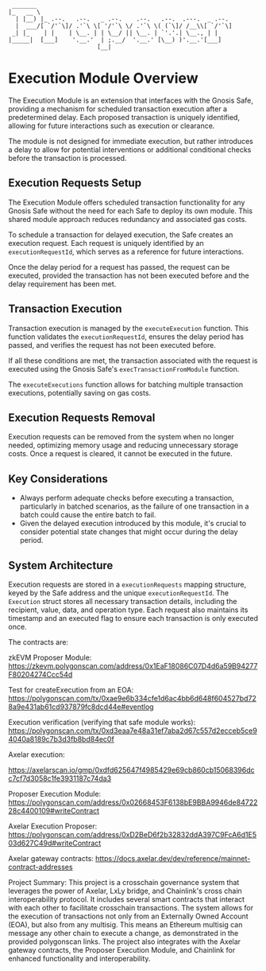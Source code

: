 ```
 _______                                                        
|_   __ \                                                       
  | |__) |_ .--.   .--.   _ .--.    .--.   .--.  .---.  _ .--.  
  |  ___/[ `/'`\]/ .'`\ \[ '/'`\ \/ .'`\ \( (`\]/ /__\\[ `/'`\] 
 _| |_    | |    | \__. | | \__/ || \__. | `'.'.| \__., | |     
|_____|  [___]    '.__.'  | ;.__/  '.__.' [\__) )'.__.'[___]    
                         [__|                                   
```

# Execution Module Overview

The Execution Module is an extension that interfaces with the Gnosis Safe, providing a mechanism for scheduled transaction execution after a predetermined delay. Each proposed transaction is uniquely identified, allowing for future interactions such as execution or clearance.

The module is not designed for immediate execution, but rather introduces a delay to allow for potential interventions or additional conditional checks before the transaction is processed.

## Execution Requests Setup

The Execution Module offers scheduled transaction functionality for any Gnosis Safe without the need for each Safe to deploy its own module. This shared module approach reduces redundancy and associated gas costs.

To schedule a transaction for delayed execution, the Safe creates an execution request. Each request is uniquely identified by an `executionRequestId`, which serves as a reference for future interactions.

Once the delay period for a request has passed, the request can be executed, provided the transaction has not been executed before and the delay requirement has been met.

## Transaction Execution

Transaction execution is managed by the `executeExecution` function. This function validates the `executionRequestId`, ensures the delay period has passed, and verifies the request has not been executed before.

If all these conditions are met, the transaction associated with the request is executed using the Gnosis Safe's `execTransactionFromModule` function.

The `executeExecutions` function allows for batching multiple transaction executions, potentially saving on gas costs.

## Execution Requests Removal

Execution requests can be removed from the system when no longer needed, optimizing memory usage and reducing unnecessary storage costs. Once a request is cleared, it cannot be executed in the future.

## Key Considerations

- Always perform adequate checks before executing a transaction, particularly in batched scenarios, as the failure of one transaction in a batch could cause the entire batch to fail.
- Given the delayed execution introduced by this module, it's crucial to consider potential state changes that might occur during the delay period.

## System Architecture

Execution requests are stored in a `executionRequests` mapping structure, keyed by the Safe address and the unique `executionRequestId`. The `Execution` struct stores all necessary transaction details, including the recipient, value, data, and operation type. Each request also maintains its timestamp and an executed flag to ensure each transaction is only executed once.

The contracts are:

zkEVM Proposer Module:
https://zkevm.polygonscan.com/address/0x1EaF18086C07D4d6a59B94277F80204274Ccc54d

Test for createExecution from an EOA:
https://polygonscan.com/tx/0xae9e6b334cfe1d6ac4bb6d648f604527bd728a9e431ab61cd937879fc8dcd44e#eventlog

Execution verification (verifying that safe module works):
https://polygonscan.com/tx/0xd3eaa7e48a31ef7aba2d67c557d2ecceb5ce94040a8189c7b3d3fb8bd84ec0f

Axelar execution:

https://axelarscan.io/gmp/0xdfd625647f4985429e69cb860cb15068396dcc7cf7d3058c1fe3931187c74da3

Proposer Execution Module:
https://polygonscan.com/address/0x02668453F6138bE9BBA9946de8472228c4400109#writeContract

Axelar Execution Proposer:
https://polygonscan.com/address/0xD2BeD6f2b32832ddA397C9FcA6d1E503d627C49d#writeContract

Axelar gateway contracts:
https://docs.axelar.dev/dev/reference/mainnet-contract-addresses

Project Summary:
This project is a crosschain governance system that leverages the power of Axelar, LxLy bridge, and Chainlink's cross chain interoperability protocol. It includes several smart contracts that interact with each other to facilitate crosschain transactions. The system allows for the execution of transactions not only from an Externally Owned Account (EOA), but also from any multisig. This means an Ethereum multisig can message any other chain to execute a change, as demonstrated in the provided polygonscan links. The project also integrates with the Axelar gateway contracts, the Proposer Execution Module, and Chainlink for enhanced functionality and interoperability.




